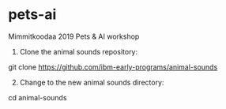# pets-ai
Mimmitkoodaa 2019 Pets &amp; AI workshop


1. Clone the animal sounds repository:

git clone https://github.com/ibm-early-programs/animal-sounds

2. Change to the new animal sounds directory:

cd animal-sounds
